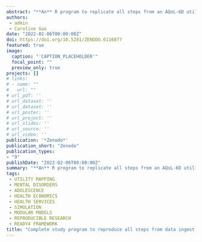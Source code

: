 ```yaml
---
abstract: "**An** R program to replicate all steps from an AQoL-6D utility mapping study from original data ingest through analysis, reporting and results dissemination."
authors:
 - admin
 - Caroline Gao
date: "2022-02-06T00:00:00Z"
doi: https://doi.org/10.5281/ZENODO.6116077
featured: true
image:
  caption: "'CAPTION_PLACEHOLDER'"
  focal_point: ""
  preview_only: true
projects: []
# links:
# - name: ""
#   url: ""
# url_pdf: ''
# url_dataset: ''
# url_dataset: ''
# url_poster: ''
# url_project: ''
# url_slides: ''
# url_source: ''
# url_video: '' 
publication: '*Zenodo*'
publication_short: "Zenodo"
publication_types:
- "9"
publishDate: "2022-02-06T00:00:00Z"
summary: "**An** R program to replicate all steps from an AQoL-6D utility mapping study from original data ingest through analysis, reporting and results dissemination..."
tags:
 - UTILITY MAPPING
 - MENTAL DISORDERS
 - ADOLESCENCE
 - HEALTH ECONOMICS
 - HEALTH SERVICES
 - SIMULATION
 - MODULAR MODELS
 - REPRODUCIBLE RESEARCH
 - READY4 FRAMEWORK
title: "Complete study program to reproduce all steps from data ingest through to results dissemination for a study to map mental health measures to AQoL-6D health utility"
---
```

